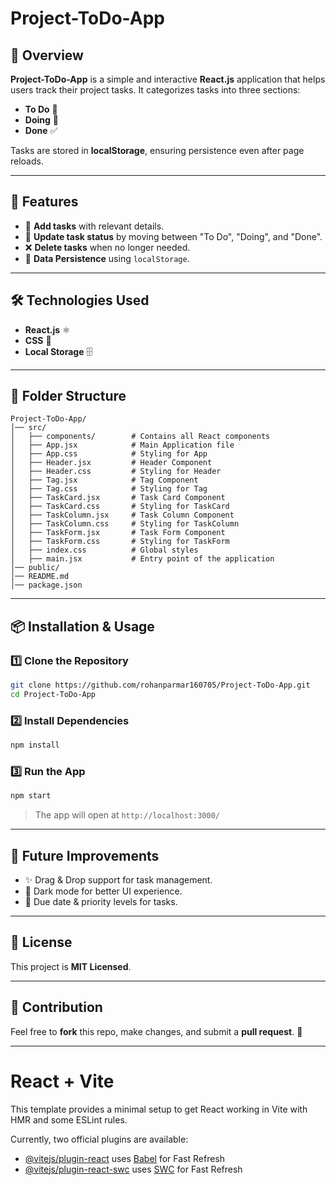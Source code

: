 # Project-ToDo-App

## 📌 Overview
**Project-ToDo-App** is a simple and interactive **React.js** application that helps users track their project tasks. It categorizes tasks into three sections:
- **To Do** 📝
- **Doing** 🚀
- **Done** ✅

Tasks are stored in **localStorage**, ensuring persistence even after page reloads.

---

## 🚀 Features
- 📌 **Add tasks** with relevant details.
- 🔄 **Update task status** by moving between "To Do", "Doing", and "Done".
- ❌ **Delete tasks** when no longer needed.
- 🔄 **Data Persistence** using `localStorage`.

---

## 🛠️ Technologies Used
- **React.js** ⚛️
- **CSS** 🎨
- **Local Storage** 🗄️

---

## 📂 Folder Structure
```
Project-ToDo-App/
│── src/
│   ├── components/        # Contains all React components
│   ├── App.jsx            # Main Application file
│   ├── App.css            # Styling for App
│   ├── Header.jsx         # Header Component
│   ├── Header.css         # Styling for Header
│   ├── Tag.jsx            # Tag Component
│   ├── Tag.css            # Styling for Tag
│   ├── TaskCard.jsx       # Task Card Component
│   ├── TaskCard.css       # Styling for TaskCard
│   ├── TaskColumn.jsx     # Task Column Component
│   ├── TaskColumn.css     # Styling for TaskColumn
│   ├── TaskForm.jsx       # Task Form Component
│   ├── TaskForm.css       # Styling for TaskForm
│   ├── index.css          # Global styles
│   ├── main.jsx           # Entry point of the application
│── public/
│── README.md
│── package.json
```

---

## 📦 Installation & Usage
### 1️⃣ Clone the Repository
```sh
git clone https://github.com/rohanparmar160705/Project-ToDo-App.git
cd Project-ToDo-App
```

### 2️⃣ Install Dependencies
```sh
npm install
```

### 3️⃣ Run the App
```sh
npm start
```
> The app will open at `http://localhost:3000/`

---

## 🔧 Future Improvements
- ✨ Drag & Drop support for task management.
- 🎨 Dark mode for better UI experience.
- 📅 Due date & priority levels for tasks.

---

## 📜 License
This project is **MIT Licensed**.

---

## 🙌 Contribution
Feel free to **fork** this repo, make changes, and submit a **pull request**. 🚀

---

# React + Vite

This template provides a minimal setup to get React working in Vite with HMR and some ESLint rules.

Currently, two official plugins are available:

- [@vitejs/plugin-react](https://github.com/vitejs/vite-plugin-react/blob/main/packages/plugin-react/README.md) uses [Babel](https://babeljs.io/) for Fast Refresh
- [@vitejs/plugin-react-swc](https://github.com/vitejs/vite-plugin-react-swc) uses [SWC](https://swc.rs/) for Fast Refresh

